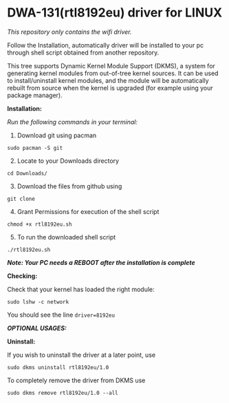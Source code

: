 # DWA-131(rtl8192eu) driver for LINUX

*This repository only contains the wifi driver.*

Follow the Installation, automatically driver will be installed to your pc through shell script obtained from another repository.


This tree supports Dynamic Kernel Module Support (DKMS), a system for generating kernel modules from out-of-tree kernel sources. It can be used to install/uninstall kernel modules, and the module will be automatically rebuilt from source when the kernel is upgraded (for example using your package manager).



**Installation:**

*Run the following commands in your terminal:*

   1. Download git using pacman
   
    sudo pacman -S git

   2. Locate to your Downloads directory 

    cd Downloads/
    
   3. Download the files from github using 
   
    git clone 

   4. Grant Permissions for execution of the shell script

    chmod +x rtl8192eu.sh

   5. To run the downloaded shell script
   
    ./rtl8192eu.sh
            
 ***Note: Your PC needs a REBOOT after the installation is complete***


**Checking:**

   Check that your kernel has loaded the right module:
   
    sudo lshw -c network
            
   You should see the line `driver=8192eu`
   
 ***OPTIONAL USAGES:***
   
 **Uninstall:**
   

   If you wish to uninstall the driver at a later point, use 
   
   `sudo dkms uninstall rtl8192eu/1.0`
   
   To completely remove the driver from DKMS use 
   
   `sudo dkms remove rtl8192eu/1.0 --all`
